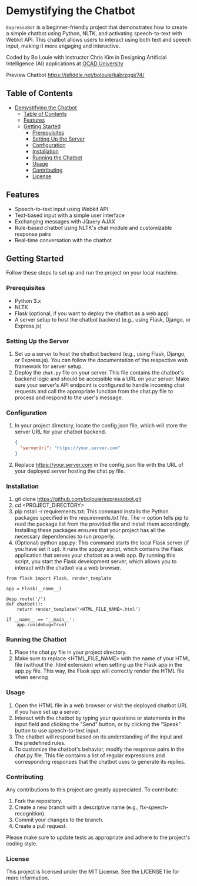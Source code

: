 # Demystifying the Chatbot

`ExpressoBot` is a beginner-friendly project that demonstrates how to create a simple chatbot using Python, NLTK, and activating speech-to-text with Webkit API. This chatbot allows users to interact using both text and speech input, making it more engaging and interactive.

Coded by Bo Louie with instructor Chris Kim in Designing Artificial Intelligence (AI) applications at [OCAD University](https://continuingstudies.ocadu.ca/search/publicCourseSearchDetails.do?method=load&courseId=12164429&selectedProgramAreaId=17820&selectedProgramStreamId=17837)

Preview Chatbot https://jsfiddle.net/bolouie/kabrzpgj/74/

## Table of Contents

- [Demystifying the Chatbot](#demystifying-the-chatbot)
  - [Table of Contents](#table-of-contents)
  - [Features](#features)
  - [Getting Started](#getting-started)
    - [Prerequisites](#prerequisites)
    - [Setting Up the Server](#setting-up-the-server)
    - [Configuration](#configuration)
    - [Installation](#installation)
    - [Running the Chatbot](#running-the-chatbot)
    - [Usage](#usage)
    - [Contributing](#contributing)
    - [License](#license)

## Features

- Speech-to-text input using Webkit API
- Text-based input with a simple user interface
- Exchanging messages with JQuery AJAX
- Rule-based chatbot using NLTK's chat module and customizable response pairs
- Real-time conversation with the chatbot

## Getting Started

Follow these steps to set up and run the project on your local machine.

### Prerequisites

- Python 3.x
- NLTK
- Flask (optional, if you want to deploy the chatbot as a web app)
- A server setup to host the chatbot backend (e.g., using Flask, Django, or Express.js)

### Setting Up the Server

1. Set up a server to host the chatbot backend (e.g., using Flask, Django, or Express.js). You can follow the documentation of the respective web framework for server setup.
2. Deploy the `chat.py` file on your server. This file contains the chatbot's backend logic and should be accessible via a URL on your server. Make sure your server's API endpoint is configured to handle incoming chat requests and call the appropriate function from the chat.py file to process and respond to the user's message.

### Configuration

1. In your project directory, locate the config.json file, which will store the server URL for your chatbot backend.

   ```json
   {
     "serverUrl": "https://your.server.com"
   }
   ```

2. Replace https://your.server.com in the config.json file with the URL of your deployed server hosting the chat.py file.

### Installation

1. git clone https://github.com/bolouie/expressobot.git
2. cd <PROJECT_DIRECTORY>
3. pip nstall -r requirements.txt: This command installs the Python packages specified in the requirements.txt file. The -r option tells pip to read the package list from the provided file and install them accordingly. Installing these packages ensures that your project has all the necessary dependencies to run properly.
4. (Optional) python app.py: This command starts the local Flask server (if you have set it up). It runs the app.py script, which contains the Flask application that serves your chatbot as a web app. By running this script, you start the Flask development server, which allows you to interact with the chatbot via a web browser.

```
from flask import Flask, render_template

app = Flask(__name__)

@app.route('/')
def chatbot():
    return render_template('<HTML_FILE_NAME>.html')

if __name__ == '__main__':
    app.run(debug=True)
```

### Running the Chatbot

1. Place the chat.py file in your project directory.
2. Make sure to replace <HTML_FILE_NAME> with the name of your HTML file (without the .html extension) when setting up the Flask app in the app.py file. This way, the Flask app will correctly render the HTML file when serving

### Usage

1. Open the HTML file in a web browser or visit the deployed chatbot URL if you have set up a server.
2. Interact with the chatbot by typing your questions or statements in the input field and clicking the "Send" button, or by clicking the "Speak" button to use speech-to-text input.
3. The chatbot will respond based on its understanding of the input and the predefined rules.
4. To customize the chatbot's behavior, modify the response pairs in the chat.py file. This file contains a list of regular expressions and corresponding responses that the chatbot uses to generate its replies.

### Contributing

Any contributions to this project are greatly appreciated. To contribute:

1. Fork the repository.
2. Create a new branch with a descriptive name (e.g., fix-speech-recognition).
3. Commit your changes to the branch.
4. Create a pull request.

Please make sure to update tests as appropriate and adhere to the project's coding style.

### License

This project is licensed under the MIT License. See the LICENSE file for more information.
